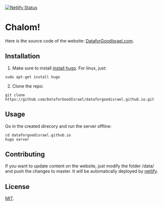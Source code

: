 [![Netlify Status](https://api.netlify.com/api/v1/badges/6d27f2e6-fd25-4042-80f2-0a54171d9b31/deploy-status)](https://app.netlify.com/sites/dataforgoodisrael/deploys)

# Chalom!
Here is the source code of the website: [DataforGoodIsrael.com](https://DataforGoodIsrael.com).

## Installation
1. Make sure to install [install hugo](https://gohugo.io/getting-started/installing/).
For linux, just:
```shell
sudo apt-get install hugo
```
2. Clone the repo:
```shell
git clone https://github.com/DataforGoodIsrael/dataforgoodisrael.github.io.git
```

## Usage
Go in the created direcory and run the server offline:
```shell
cd dataforgoodisrael.github.io
hugo server
```

## Contributing
If you want to update content on the website, just modify the folder /data/ and push the changes to master.
It will be automatically deployed by [netlify](https://www.netlify.com/).

## License
[MIT](#LICENSE).

